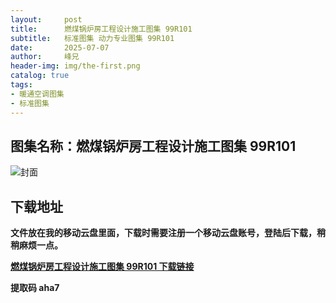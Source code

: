 ```yaml
---
layout:     post
title:      燃煤锅炉房工程设计施工图集 99R101
subtitle:   标准图集 动力专业图集 99R101
date:       2025-07-07
author:     峰兄
header-img: img/the-first.png
catalog: true
tags:
- 暖通空调图集
- 标准图集
---
```

## 图集名称：燃煤锅炉房工程设计施工图集 99R101
![封面](https://pic1.imgdb.cn/item/6867955158cb8da5c88fcc19.jpg)


## 下载地址 ##
**文件放在我的移动云盘里面，下载时需要注册一个移动云盘账号，登陆后下载，稍稍麻烦一点。**  
  
[**燃煤锅炉房工程设计施工图集 99R101 下载链接**](https://caiyun.139.com/w/i/2nQQVCV4pCoa4)


**提取码 aha7**

